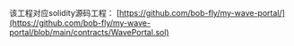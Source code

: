 该工程对应solidity源码工程：
[https://github.com/bob-fly/my-wave-portal/](https://github.com/bob-fly/my-wave-portal/blob/main/contracts/WavePortal.sol)
